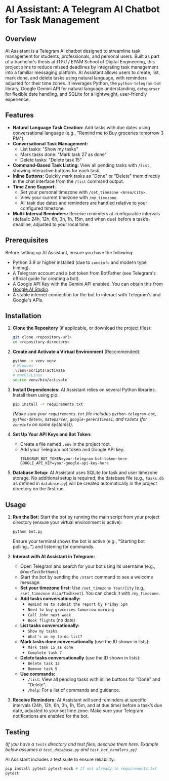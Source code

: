 # AI Assistant: A Telegram AI Chatbot for Task Management

## Overview

AI Assistant is a Telegram AI chatbot designed to streamline task management for students, professionals, and personal users. Built as part of a bachelor's thesis at ITPU / EPAM School of Digital Engineering, this project aims to reduce missed deadlines by integrating task management into a familiar messaging platform. AI Assistant allows users to create, list, mark done, and delete tasks using natural language, with reminders adjusted for their time zones. It leverages Python, the `python-telegram-bot` library, Google Gemini API for natural language understanding, `dateparser` for flexible date handling, and SQLite for a lightweight, user-friendly experience.

## Features

* **Natural Language Task Creation:** Add tasks with due dates using conversational language (e.g., "Remind me to Buy groceries tomorrow 3 PM").
* **Conversational Task Management:**
    * List tasks: "Show my tasks"
    * Mark tasks done: "Mark task 27 as done"
    * Delete tasks: "Delete task 15"
* **Command-Based Task Listing:** View all pending tasks with `/list`, showing interactive buttons for each task.
* **Inline Buttons:** Quickly mark tasks as "Done" or "Delete" them directly in the chat interface from the `/list` command output.
* **Time Zone Support:**
    * Set your personal timezone with `/set_timezone <Area/City>`.
    * View your current timezone with `/my_timezone`.
    * All task due dates and reminders are handled relative to your configured timezone.
* **Multi-Interval Reminders:** Receive reminders at configurable intervals (default: 24h, 12h, 6h, 3h, 1h, 15m, and when due) before a task’s deadline, adjusted to your local time.

## Prerequisites

Before setting up AI Assistant, ensure you have the following:

* Python 3.9 or higher installed (due to `zoneinfo` and modern type hinting).
* A Telegram account and a bot token from BotFather (see Telegram's official guide for creating a bot).
* A Google API Key with the Gemini API enabled. You can obtain this from [Google AI Studio](https://ai.google.dev/studio).
* A stable internet connection for the bot to interact with Telegram's and Google's APIs.

## Installation

1.  **Clone the Repository** (if applicable, or download the project files):
    ```bash
    git clone <repository-url>
    cd <repository-directory>
    ```

2.  **Create and Activate a Virtual Environment** (Recommended):
    ```bash
    python -m venv venv
    # Windows
    .\venv\Scripts\activate
    # macOS/Linux
    source venv/bin/activate
    ```

3.  **Install Dependencies:**
    AI Assistant relies on several Python libraries. Install them using pip:
    ```bash
    pip install -r requirements.txt
    ```
    *(Make sure your `requirements.txt` file includes `python-telegram-bot`, `python-dotenv`, `dateparser`, `google-generativeai`, and `tzdata` (for `zoneinfo` on some systems)).*

4.  **Set Up Your API Keys and Bot Token:**
    * Create a file named `.env` in the project root.
    * Add your Telegram bot token and Google API key:
        ```env
        TELEGRAM_BOT_TOKEN=your-telegram-bot-token-here
        GOOGLE_API_KEY=your-google-api-key-here
        ```

5.  **Database Setup:**
    AI Assistant uses SQLite for task and user timezone storage. No additional setup is required; the database file (e.g., `tasks.db` as defined in `database.py`) will be created automatically in the project directory on the first run.

## Usage

1.  **Run the Bot:**
    Start the bot by running the main script from your project directory (ensure your virtual environment is active):
    ```bash
    python bot.py
    ```
    Ensure your terminal shows the bot is active (e.g., "Starting bot polling...") and listening for commands.

2.  **Interact with AI Assistant in Telegram:**
    * Open Telegram and search for your bot using its username (e.g., `@YourTaskBotName`).
    * Start the bot by sending the `/start` command to see a welcome message.
    * **Set your timezone first:** Use `/set_timezone Your/City` (e.g., `/set_timezone Asia/Tashkent`). You can check it with `/my_timezone`.
    * **Add tasks conversationally:**
        * `Remind me to submit the report by Friday 5pm`
        * `Need to buy groceries tomorrow morning`
        * `Call John next week`
        * `Book flights` (no date)
    * **List tasks conversationally:**
        * `Show my tasks`
        * `What's on my to-do list?`
    * **Mark tasks done conversationally** (use the ID shown in lists):
        * `Mark task 15 as done`
        * `Complete task 7`
    * **Delete tasks conversationally** (use the ID shown in lists):
        * `Delete task 12`
        * `Remove task 9`
    * **Use commands:**
        * `/list`: View all pending tasks with inline buttons for "Done" and "Delete".
        * `/help`: For a list of commands and guidance.

3.  **Receive Reminders:**
    AI Assistant will send reminders at specific intervals (24h, 12h, 6h, 3h, 1h, 15m, and at due time) before a task’s due date, adjusted to your set time zone. Make sure your Telegram notifications are enabled for the bot.

## Testing

*(If you have a `tests` directory and test files, describe them here. Example below assumes a `test_database.py` and `test_bot_handlers.py`)*

AI Assistant includes a test suite to ensure reliability:
```bash
pip install pytest pytest-mock # If not already in requirements.txt
pytest